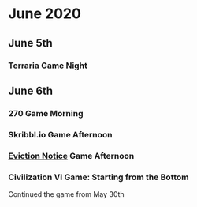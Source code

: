 # June 2020

## June 5th
### Terraria Game Night

## June 6th
### 270 Game Morning
### Skribbl.io Game Afternoon
### [Eviction Notice](https://www.roblox.com/games/2577040780/Eviction-Notice-BETA) Game Afternoon
### Civilization VI Game: Starting from the Bottom
Continued the game from May 30th
